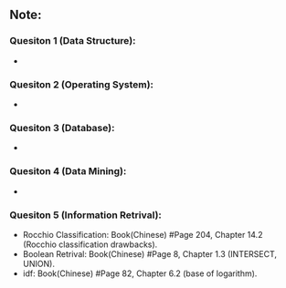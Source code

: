 ## Note:
### Quesiton 1 (Data Structure):
- 

### Quesiton 2 (Operating System):
- 

### Quesiton 3 (Database):
- 

### Quesiton 4 (Data Mining):
- 

### Quesiton 5 (Information Retrival):
- Rocchio Classification: Book(Chinese) \#Page 204, Chapter 14.2 (Rocchio classification drawbacks).
- Boolean Retrival: Book(Chinese) \#Page 8, Chapter 1.3 (INTERSECT, UNION).
- idf: Book(Chinese) \#Page 82, Chapter 6.2 (base of logarithm).
